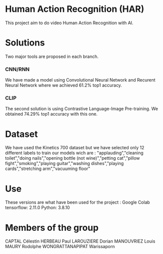 # Human Action Recognition (HAR)
This project aim to do video Human Action Recognition with AI.

# Solutions
Two major tools are proposed in each branch.

### CNN/RNN
We have made a model using Convolutional Neural Network and Recurent Neural Network where we achieved 61.2% top1 accuracy.

### CLIP
The second solution is using Contrastive Language-Image Pre-training. We obtained 74.29% top1 accuracy with this one.

# Dataset
We have used the Kinetics 700 dataset but we have selected only 12 different labels to train our models wich are : 
"applauding","cleaning toilet","doing nails","opening bottle (not wine)","petting cat","pillow fight","smoking","playing guitar","washing dishes","playing cards","stretching arm","vacuuming floor"

# Use
These versions are what have been used for the project :
Google Colab
tensorflow: 2.11.0
Python: 3.8.10

# Members of the group
CAPTAL Célestin
HERBEAU Paul
LAROUZIERE Dorian
MANOUVRIEZ Louis
MAURY Rodolphe
WONGRATTANAPIPAT Warissaporn
